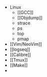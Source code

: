 - Linux
	- [[GCC]]
	- [[Objdump]]
	- strace
	- ps
	- top
	- pmap
- [[Vim/NeoVim]]
- [[logseq]]
- [[Calibre]]
- [[Tmux]]
- [[Make]]
-